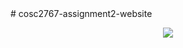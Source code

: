<!-- RMIT University Vietnam
  Course: COSC2767 Systems Deployment and Operations
  Semester: 2022B
  Assessment: Assignment 2
  Author: Nguyen Hoang Minh Uyen
  ID: s3740929
  Created  date: 24/08/2022
  Last modified: 28/08/2022
  Acknowledgement: How to Push and Pull a Docker Image from Docker Hub. 2022. [online] Available at: <https://www.youtube.com/watch?v=EIHY_CY5J0k> [Accessed 28 August 2022].
Techiescorner.in. 2022. Deploy a war app on Docker Container Using Jenkins. [online] Available at: <https://www.techiescorner.in/deploy-warapp-docker-container-using-jenkins/> [Accessed 28 August 2022].--!>

# cosc2767-assignment2-website
<p align="center">
  <img src="https://i.imgur.com/xt6DYL2.png">
</p>

